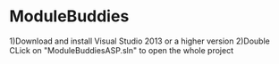 # ModuleBuddies
1)Download and install Visual Studio 2013 or a higher version
2)Double CLick on "ModuleBuddiesASP.sln" to open the whole project
